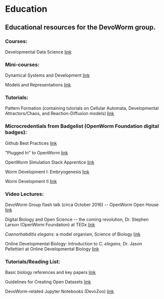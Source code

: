 # Education

## Educational resources for the DevoWorm group.  

### Courses:

Developmental Data Science   [link](https://github.com/devoworm/OW-DW-Education/blob/master/Developmental%20Data%20Science/About.md) 

### Mini-courses:  

Dynamical Systems and Development   [link](https://github.com/devoworm/OW-DW-Education/tree/master/Dynamical%20Systems%20and%20Development)

Models and Representations   [link](https://github.com/devoworm/OW-DW-Education/tree/master/Models%20and%20Representations)  

### Tutorials:  

Pattern Formation (containing tutorials on Cellular Automata, Developmental Attractors/Chaos, and Reaction-Diffusion models)   [link](https://github.com/devoworm/OW-DW-Education/tree/master/Pattern%20Formation)

### Microcredentials from Badgelist (OpenWorm Foundation digital badges):  

Github Best Practices   [link](https://www.badgelist.com/OpenWorm/OpenWorm-Github-Best-Practices-Expert)

"Plugged In" to OpenWorm   [link](https://www.badgelist.com/OpenWorm/Plugged-In)

OpenWorm Simulation Stack Apprentice   [link](https://www.badgelist.com/OpenWorm/OpenWorm-Docker-Apprentice)

Worm Development I: Embryogenesis   [link](https://www.badgelist.com/OpenWorm/Worm-Development-I-Embryogenesis)   

Worm Development II   [link](https://www.badgelist.com/OpenWorm/Worm-Development-II-Larval-Development)  

### Video Lectures:

DevoWorm Group flash talk (circa October 2016) -- OpenWorm Open House  [link](https://www.youtube.com/watch?v=7Uyjyhi3wMQ)   

Digital Biology and Open Science -- the coming revolution, Dr. Stephen Larson (OpenWorm Foundation) at TEDx  [link](https://www.youtube.com/watch?v=EKopW86CCJo)  

_Caenorhabditis elegans_: a model organism, Science of Biology  [link](https://www.youtube.com/watch?v=JmIWEkbCEd0)  

Online Developmental Biology: Introduction to _C. elegans_, Dr. Jason Pellettieri at Online Developmental Biology  [link](https://www.youtube.com/channel/UCsBEiPyjWjev4OE4t-Y_7WQ/about)  

### Tutorials/Reading List:  

Basic biology references and key papers   [link](https://github.com/devoworm/devoworm.github.io/blob/master/Basic-C.%20elegans-Biology-References.md)  

Guidelines for Creating Open Datasets  [link](https://github.com/devoworm/devoworm.github.io/blob/master/Creating-Open-Datasets.md)

DevoWorm-related Jupyter Notebooks (DevoZoo)   [link](https://devoworm.github.io/)  
